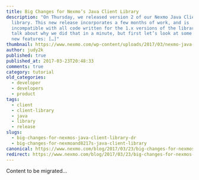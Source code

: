 ```yaml
---
title: Big Changes for Nexmo’s Java Client Library
description: "On Thursday, we released version 2 of our Nexmo Java Client
  library. This new release incorporates a few months of work, and is
  incompatible with all code written for the 1.x versions of the library. I’ll
  talk about why we did that in a minute, but first let’s look at some of the
  new features: […]"
thumbnail: https://www.nexmo.com/wp-content/uploads/2017/03/nexmo-java-client.png
author: judy2k
published: true
published_at: 2017-03-23T20:48:33
comments: true
category: tutorial
old_categories:
  - developer
  - developers
  - product
tags:
  - client
  - client-library
  - java
  - library
  - release
slugs:
  - big-changes-for-nexmos-java-client-library-dr
  - big-changes-for-nexmoand8217s-java-client-library
canonical: https://www.nexmo.com/blog/2017/03/23/big-changes-for-nexmos-java-client-library-dr
redirect: https://www.nexmo.com/blog/2017/03/23/big-changes-for-nexmos-java-client-library-dr
---
```

Content to be migrated...